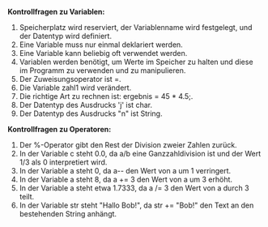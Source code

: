 **Kontrollfragen zu Variablen:**

1. Speicherplatz wird reserviert, der Variablenname wird festgelegt,   und der Datentyp wird definiert.
2. Eine Variable muss nur einmal deklariert werden.
3. Eine Variable kann beliebig oft verwendet werden.
4. Variablen werden benötigt, um Werte im Speicher zu halten und diese im Programm zu verwenden und zu manipulieren.
5. Der Zuweisungsoperator ist =.
6. Die Variable zahl1 wird verändert.
7. Die richtige Art zu rechnen ist: ergebnis = 45 \* 4.5;.
8. Der Datentyp des Ausdrucks 'j' ist char.
9. Der Datentyp des Ausdrucks "n" ist String.

**Kontrollfragen zu Operatoren:**

1. Der %-Operator gibt den Rest der Division zweier Zahlen zurück.
2. In der Variable c steht 0.0, da a/b eine Ganzzahldivision ist und der Wert 1/3 als 0 interpretiert wird.
3. In der Variable a steht 0, da a-- den Wert von a um 1 verringert.
4. In der Variable a steht 8, da a += 3 den Wert von a um 3 erhöht.
5. In der Variable a steht etwa 1.7333, da a /= 3 den Wert von a durch 3 teilt.
6. In der Variable str steht "Hallo Bob!", da str += "Bob!" den Text an den bestehenden String anhängt.